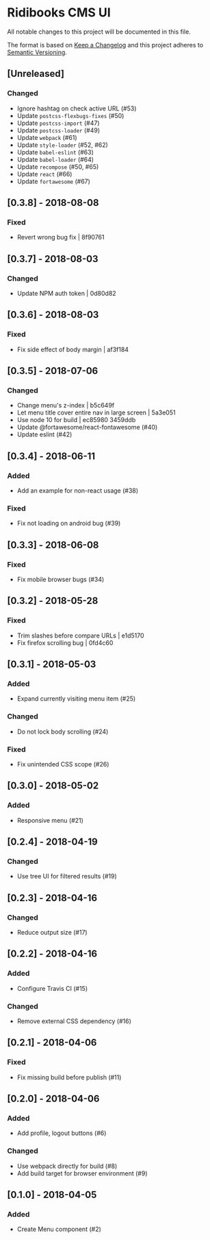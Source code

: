 # Ridibooks CMS UI
All notable changes to this project will be documented in this file.

The format is based on [Keep a Changelog](http://keepachangelog.com/en/1.0.0/)
and this project adheres to [Semantic Versioning](http://semver.org/spec/v2.0.0.html).

## [Unreleased]
### Changed
- Ignore hashtag on check active URL (#53)
- Update `postcss-flexbugs-fixes` (#50)
- Update `postcss-import` (#47)
- Update `postcss-loader` (#49)
- Update `webpack` (#61)
- Update `style-loader` (#52, #62)
- Update `babel-eslint` (#63)
- Update `babel-loader` (#64)
- Update `recompose` (#50, #65)
- Update `react` (#66)
- Update `fortawesome` (#67)

## [0.3.8] - 2018-08-08
### Fixed
- Revert wrong bug fix | 8f90761

## [0.3.7] - 2018-08-03
### Changed
- Update NPM auth token | 0d80d82

## [0.3.6] - 2018-08-03
### Fixed
- Fix side effect of body margin | af3f184

## [0.3.5] - 2018-07-06
### Changed
- Change menu's z-index | b5c649f
- Let menu title cover entire nav in large screen | 5a3e051
- Use node 10 for build | ec85980 3459ddb
- Update @fortawesome/react-fontawesome (#40)
- Update eslint (#42)

## [0.3.4] - 2018-06-11
### Added
- Add an example for non-react usage (#38)
### Fixed
- Fix not loading on android bug (#39) 

## [0.3.3] - 2018-06-08
### Fixed
- Fix mobile browser bugs (#34) 

## [0.3.2] - 2018-05-28
### Fixed
- Trim slashes before compare URLs | e1d5170
- Fix firefox scrolling bug | 0fd4c60 

## [0.3.1] - 2018-05-03
### Added
- Expand currently visiting menu item (#25)
### Changed
- Do not lock body scrolling (#24)
### Fixed
- Fix unintended CSS scope (#26) 

## [0.3.0] - 2018-05-02
### Added
- Responsive menu (#21)

## [0.2.4] - 2018-04-19
### Changed
- Use tree UI for filtered results (#19)

## [0.2.3] - 2018-04-16
### Changed
- Reduce output size (#17)

## [0.2.2] - 2018-04-16
### Added
- Configure Travis CI (#15)
### Changed
- Remove external CSS dependency (#16)

## [0.2.1] - 2018-04-06
### Fixed
- Fix missing build before publish (#11)

## [0.2.0] - 2018-04-06
### Added
- Add profile, logout buttons (#6)
### Changed
- Use webpack directly for build (#8)
- Add build target for browser environment (#9)

## [0.1.0] - 2018-04-05
### Added
- Create Menu component (#2)
